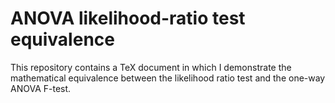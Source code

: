 # ANOVA likelihood-ratio test equivalence
This repository contains a TeX document in which I demonstrate the mathematical equivalence between the likelihood ratio test and the one-way ANOVA F-test. 
